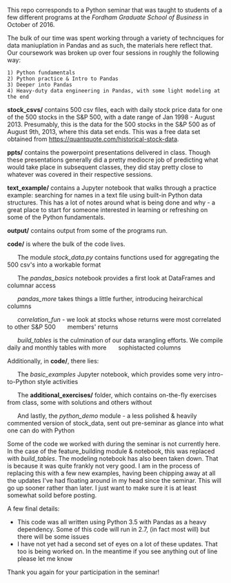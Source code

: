 This repo corresponds to a Python seminar that was taught to students of a few different programs at the *Fordham Graduate School of Business* in October of 2016. 

The bulk of our time was spent working through a variety of technciques for data maniuplation in Pandas and as such, the materials here reflect that. Our coursework was broken up over four sessions in roughly the following way:

	1) Python fundamentals
	2) Python practice & Intro to Pandas
	3) Deeper into Pandas
	4) Heavy-duty data engineering in Pandas, with some light modeling at the end

**stock_csvs/** contains 500 csv files, each with daily stock price data for one of the 500 stocks in the S&P 500, with a date range of Jan 1998 - August 2013. Presumably, this is the data for the 500 stocks in the S&P 500 as of August 9th, 2013, where this data set ends. This was a free data set obtained from https://quantquote.com/historical-stock-data.

**ppts/** contains the powerpoint presentations delivered in class. Though these presentations generally did a pretty mediocre job of predicting what would take place in subsequent classes, they did stay pretty close to whatever was covered in their respective sessions.

**text_example/** contains a Jupyter notebook that walks through a practice example: searching for names in a text file using built-in Python data structures. This has a lot of notes around what is being done and why - a great place to start for someone interested in learning or refreshing on some of the Python fundamentals. 

**output/** contains output from some of the programs run. 

**code/** is where the bulk of the code lives. 
	
&nbsp;&nbsp;&nbsp;&nbsp;&nbsp;&nbsp;The module *stock_data.py* contains functions used for aggregating the 500 csv's into a workable format
	
&nbsp;&nbsp;&nbsp;&nbsp;&nbsp;&nbsp;The *pandas_basics* notebook provides a first look at DataFrames and columnar access
	
&nbsp;&nbsp;&nbsp;&nbsp;&nbsp;&nbsp;*pandas_more* takes things a little further, introducing heirarchical columns
	
&nbsp;&nbsp;&nbsp;&nbsp;&nbsp;&nbsp;*correlation_fun* - we look at stocks whose returns were most correlated to other S&P 500 &nbsp;&nbsp;&nbsp;&nbsp;&nbsp;&nbsp;members' returns
	
&nbsp;&nbsp;&nbsp;&nbsp;&nbsp;&nbsp;*build_tables* is the culmination of our data wrangling efforts. We compile daily and monthly tables with more &nbsp;&nbsp;&nbsp;&nbsp;&nbsp;&nbsp;sophistacted columns

Additionally, in **code/**, there lies:
	
&nbsp;&nbsp;&nbsp;&nbsp;&nbsp;&nbsp;The *basic_examples* Jupyter notebook, which provides some very intro-to-Python style activities
	
&nbsp;&nbsp;&nbsp;&nbsp;&nbsp;&nbsp;The **additional_exercises/** folder, which contains on-the-fly exercises from class, some with solutions and others without
	
&nbsp;&nbsp;&nbsp;&nbsp;&nbsp;&nbsp;And lastly, the *python_demo* module - a less polished & heavily commented version of stock_data, sent out pre-seminar as glance into what one can do with Python

Some of the code we worked with during the seminar is not currently here. In the case of the feature_building module & notebook, this was replaced with *build_tables*. The modeling notebook has also been taken down. That is because it was quite frankly not very good. I am in the process of replacing this with a few new examples, having been chipping away at all the updates I've had floating around in my head since the seminar. This will go up sooner rather than later. I just want to make sure it is at least somewhat soild before posting. 

A few final details:
- This code was all written using Python 3.5 with Pandas as a heavy dependency. Some of this code will run in 2.7, (in fact most will) but there will be some issues
- I have not yet had a second set of eyes on a lot of these updates. That too is being worked on. In the meantime if you see anything out of line please let me know 

Thank you again for your participation in the seminar! 






